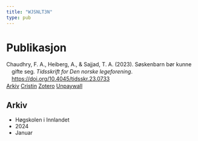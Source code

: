 ```yaml
---
title: "WJSNLT3N"
type: pub
---
```

<h1>Publikasjon</h1>
<article id="csl-bib-container-WJSNLT3N" class="csl-bib-container">
  <div class="csl-bib-body" style="line-height: 1.35; padding-left: 1em; text-indent:-1em;">
  <div class="csl-entry">Chaudhry, F. A., Heiberg, A., &amp; Sajjad, T. A. (2023). S&#xF8;skenbarn b&#xF8;r kunne gifte seg. <i>Tidsskrift for Den norske legeforening</i>. <a href="https://doi.org/10.4045/tidsskr.23.0733">https://doi.org/10.4045/tidsskr.23.0733</a></div>
</div>
  <div class="csl-bib-buttons">
    <a href="#taxonomy-article-WJSNLT3N" class="csl-bib-button">Arkiv</a>
    <a href="https://app.cristin.no/results/show.jsf?id=2231588" alt="Cristin URL" class="csl-bib-button">Cristin</a>
    <a href="http://zotero.org/groups/5402882/items/WJSNLT3N" alt="Zotero URL" class="csl-bib-button">Zotero</a>
    <a href="https://tidsskriftet.no/node/63484/pdf" class="csl-bib-button">Unpaywall</a>
  </div>
  <div id="csl-bib-meta-container-WJSNLT3N"></div>
</article>
<div id="csl-bib-meta-WJSNLT3N" class="csl-bib-meta">
  <article id="taxonomy-article-WJSNLT3N" class="taxonomy-article">
    <h1>Arkiv</h1>
    <ul>
      <li>Høgskolen i Innlandet</li>
      <li>2024</li>
      <li>Januar</li>
    </ul>
  </article>
</div>
